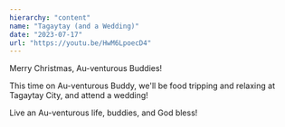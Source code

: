 ```yaml
---
hierarchy: "content"
name: "Tagaytay (and a Wedding)"
date: "2023-07-17"
url: "https://youtu.be/HwM6LpoecD4"
---
```


Merry Christmas, Au-venturous Buddies!

This time on Au-venturous Buddy, we'll be food tripping and relaxing at Tagaytay City, and attend a wedding!

Live an Au-venturous life, buddies, and God bless!